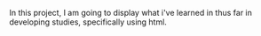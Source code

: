 In this project, I am going to display what i've learned in thus far in developing studies, specifically using html.
